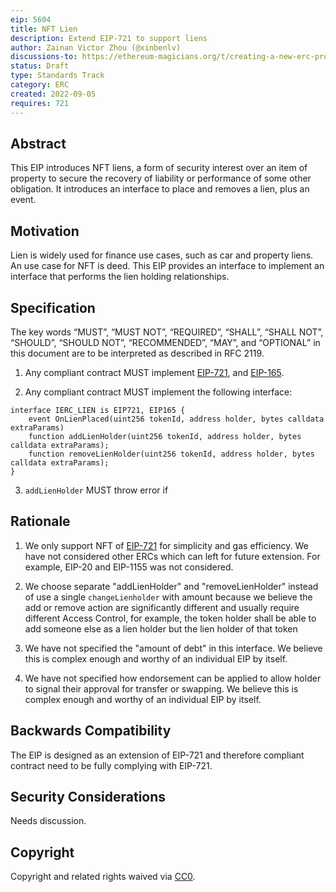 ```yaml
---
eip: 5604
title: NFT Lien
description: Extend EIP-721 to support liens
author: Zainan Victor Zhou (@xinbenlv)
discussions-to: https://ethereum-magicians.org/t/creating-a-new-erc-proposal-for-nft-lien/10683
status: Draft
type: Standards Track
category: ERC
created: 2022-09-05
requires: 721
---
```


## Abstract

This EIP introduces NFT liens, a form of security interest over an item of property to secure the recovery of liability or performance of some other obligation. It introduces an interface to place and removes a lien, plus an event.

## Motivation

Lien is widely used for finance use cases, such as car and property liens. An use case for NFT is deed.
This EIP provides an interface to implement an interface that performs the lien holding relationships.

## Specification

The key words “MUST”, “MUST NOT”, “REQUIRED”, “SHALL”, “SHALL NOT”, “SHOULD”, “SHOULD NOT”, “RECOMMENDED”, “MAY”, and “OPTIONAL” in this document are to be interpreted as described in RFC 2119.

1. Any compliant contract MUST implement [EIP-721](./eip-721.md), and [EIP-165](./eip-165.md).

2. Any compliant contract MUST implement the following interface:

```solidity
interface IERC_LIEN is EIP721, EIP165 {
    event OnLienPlaced(uint256 tokenId, address holder, bytes calldata extraParams)
    function addLienHolder(uint256 tokenId, address holder, bytes calldata extraParams);
    function removeLienHolder(uint256 tokenId, address holder, bytes calldata extraParams);
}
```

3. `addLienHolder` MUST throw error if

## Rationale

1. We only support NFT of [EIP-721](./eip-721.md) for simplicity and gas efficiency. We have not considered other ERCs which can left for future extension. For example, EIP-20 and EIP-1155 was not considered.

2. We choose separate "addLienHolder" and "removeLienHolder" instead of use a single `changeLienholder` with amount because we believe
the add or remove action are significantly different and usually require different Access Control,
for example, the token holder shall be able to add someone else as a lien holder but the lien holder of that token

3. We have not specified the "amount of debt" in this interface. We believe this is complex enough and worthy of an individual EIP by itself.

4. We have not specified how endorsement can be applied to allow holder to signal their approval for transfer or swapping. We believe this is complex enough and worthy of an individual EIP by itself.

## Backwards Compatibility

The EIP is designed as an extension of EIP-721 and therefore compliant contract need to be fully complying with EIP-721.

## Security Considerations

Needs discussion.

## Copyright

Copyright and related rights waived via [CC0](../LICENSE.md).
